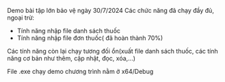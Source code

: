 Demo bài tập lớn bảo vệ ngày 30/7/2024
Các chức năng đã chạy đầy đủ, ngoại trừ:
- Tính năng nhập file danh sách thuốc
- Tính năng nhập file đơn thuốc( đã hoàn thành 70%)

Các tính năng còn lại chạy tương đối ổn(xuất file danh sách thuốc, các tính năng cơ bản như thêm, cập nhật, đọc, xóa,...)

File .exe chạy demo chương trình nằm ở x64/Debug
